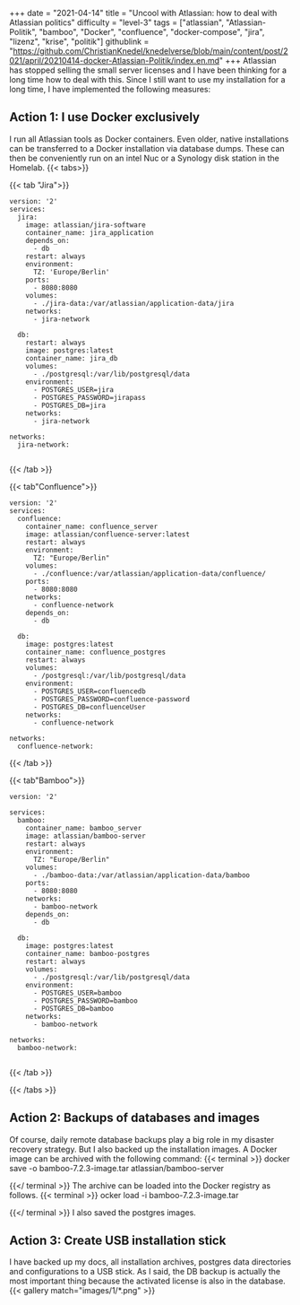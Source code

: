 +++
date = "2021-04-14"
title = "Uncool with Atlassian: how to deal with Atlassian politics"
difficulty = "level-3"
tags = ["atlassian", "Atlassian-Politik", "bamboo", "Docker", "confluence", "docker-compose", "jira", "lizenz", "krise", "politik"]
githublink = "https://github.com/ChristianKnedel/knedelverse/blob/main/content/post/2021/april/20210414-docker-Atlassian-Politik/index.en.md"
+++
Atlassian has stopped selling the small server licenses and I have been thinking for a long time how to deal with this. Since I still want to use my installation for a long time, I have implemented the following measures:
## Action 1: I use Docker exclusively
I run all Atlassian tools as Docker containers. Even older, native installations can be transferred to a Docker installation via database dumps. These can then be conveniently run on an intel Nuc or a Synology disk station in the Homelab.
{{< tabs>}}


{{< tab "Jira">}}


```
version: '2'
services:
  jira:
    image: atlassian/jira-software
    container_name: jira_application
    depends_on:
      - db
    restart: always
    environment:
      TZ: 'Europe/Berlin'
    ports:
      - 8080:8080
    volumes:
      - ./jira-data:/var/atlassian/application-data/jira
    networks:
      - jira-network
      
  db:
    restart: always
    image: postgres:latest
    container_name: jira_db
    volumes:
      - ./postgresql:/var/lib/postgresql/data
    environment:
      - POSTGRES_USER=jira
      - POSTGRES_PASSWORD=jirapass
      - POSTGRES_DB=jira
    networks:
      - jira-network

networks:
  jira-network:


```

{{< /tab >}}


{{< tab"Confluence">}}


```
version: '2'
services:
  confluence:
    container_name: confluence_server
    image: atlassian/confluence-server:latest
    restart: always
    environment:
      TZ: "Europe/Berlin"
    volumes:
      - ./confluence:/var/atlassian/application-data/confluence/
    ports:
      - 8080:8080
    networks:
      - confluence-network
    depends_on:
      - db

  db:
    image: postgres:latest
    container_name: confluence_postgres
    restart: always
    volumes:
      - /postgresql:/var/lib/postgresql/data
    environment:
      - POSTGRES_USER=confluencedb
      - POSTGRES_PASSWORD=confluence-password
      - POSTGRES_DB=confluenceUser
    networks:
      - confluence-network

networks:
  confluence-network:

```

{{< /tab >}}


{{< tab"Bamboo">}}


```
version: '2'

services:
  bamboo:
    container_name: bamboo_server
    image: atlassian/bamboo-server
    restart: always
    environment:
      TZ: "Europe/Berlin"
    volumes:
      - ./bamboo-data:/var/atlassian/application-data/bamboo
    ports:
      - 8080:8080
    networks:
      - bamboo-network
    depends_on:
      - db

  db:
    image: postgres:latest
    container_name: bamboo-postgres
    restart: always
    volumes:
      - ./postgresql:/var/lib/postgresql/data
    environment:
      - POSTGRES_USER=bamboo
      - POSTGRES_PASSWORD=bamboo
      - POSTGRES_DB=bamboo
    networks:
      - bamboo-network

networks:
  bamboo-network:


```

{{< /tab >}}


{{< /tabs >}}


## Action 2: Backups of databases and images
Of course, daily remote database backups play a big role in my disaster recovery strategy. But I also backed up the installation images. A Docker image can be archived with the following command:
{{< terminal >}}
docker save -o bamboo-7.2.3-image.tar atlassian/bamboo-server

{{</ terminal >}}
The archive can be loaded into the Docker registry as follows.
{{< terminal >}}
ocker load -i bamboo-7.2.3-image.tar

{{</ terminal >}}
I also saved the postgres images.
## Action 3: Create USB installation stick
I have backed up my docs, all installation archives, postgres data directories and configurations to a USB stick. As I said, the DB backup is actually the most important thing because the activated license is also in the database.
{{< gallery match="images/1/*.png" >}}
